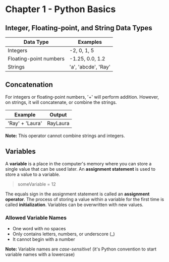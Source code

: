 # Chapter 1 - Python Basics

## Integer, Floating-point, and String Data Types
Data Type | Examples
---|---
Integers | -2, 0, 1, 5
Floating-point numbers | -1.25, 0.0, 1.2
Strings | 'a', 'abcde', 'Ray'

## Concatenation
For integers or floating-point numbers, '+' will perform addition. However, on strings, it will concatenate, or combine the strings.

Example | Output
--- | ---
'Ray' + 'Laura' | RayLaura

**Note:** This operator cannot combine strings and integers.

## Variables
A **variable** is a place in the computer's memory where you can store a single value that can be used later. An **assignment statement** is used to store a value to a variable.

> someVariable = 12

The equals sign in the assignment statement is called an **assignment operator**. The process of storing a value within a variable for the first time is called **initialization**. Variables can be overwritten with new values.

### Allowed Variable Names
- One word with no spaces
- Only contains letters, numbers, or underscore (_)
- It cannot begin with a number

**Note:** Variable names are *case-sensitive*! (it's Python convention to start variable names with a lowercase)